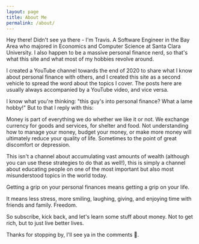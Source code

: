 ```yaml
---
layout: page
title: About Me
permalink: /about/
---
```


Hey there! Didn't see ya there - I'm Travis. A Software Engineer in the Bay Area who majored in Economics and Computer Science at Santa Clara University. I also happen to be a massive personal finance nerd, so that's what this site and what most of my hobbies revolve around.

I created a YouTube channel towards the end of 2020 to share what I know about personal finance with others, and I created this site as a second vehicle to spread the word about the topics I cover. The posts here are usually always accompanied by a YouTube video, and vice versa.

I know what you're thinking: "this guy's into personal finance? What a lame hobby!" But to that I reply with this:

Money is part of everything we do whether we like it or not. We exchange currency for goods and services, for shelter and food. Not understanding how to manage your money, budget your money, or make more money will ultimately reduce your quality of life. Sometimes to the point of great discomfort or depression.

This isn't a channel about accumulating vast amounts of wealth (although you can use these strategies to do that as well!), this is simply a channel about educating people on one of the most important but also most misunderstood topics in the world today. 

Getting a grip on your personal finances means getting a grip on your life.

It means less stress, more smiling, laughing, giving, and enjoying time with friends and family. Freedom.

So subscribe, kick back, and let's learn some stuff about money. Not to get rich, but to just live better lives.

Thanks for stopping by, I'll see ya in the comments 🙂.